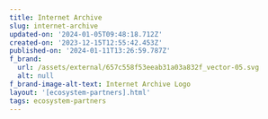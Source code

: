 ```yaml
---
title: Internet Archive
slug: internet-archive
updated-on: '2024-01-05T09:48:18.712Z'
created-on: '2023-12-15T12:55:42.453Z'
published-on: '2024-01-11T13:26:59.787Z'
f_brand:
  url: /assets/external/657c558f53eeab31a03a832f_vector-05.svg
  alt: null
f_brand-image-alt-text: Internet Archive Logo
layout: '[ecosystem-partners].html'
tags: ecosystem-partners
---
```



